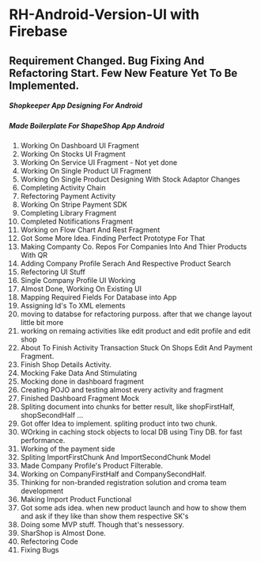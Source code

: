 # RH-Android-Version-UI with Firebase

## Requirement Changed. Bug Fixing And Refactoring Start. Few New Feature Yet To Be Implemented.
##### Shopkeeper App Designing For Android
##### Made Boilerplate For ShapeShop App Android
1. Working On Dashboard UI Fragment
2. Working On Stocks UI Fragment
3. Working On Service UI Fragment - Not yet done
4. Working On Single Product UI Fragment
5. Working On Single Product Designing With Stock Adaptor Changes
6. Completing Activity Chain
7. Refectoring Payment Activity
8. Working On Stripe Payment SDK
9. Completing Library Fragment
10. Completed Notifications Fragment
11. Working on Flow Chart And Rest Fragment
12. Got Some More Idea. Finding Perfect Prototype For That
13. Making Companty Co. Repos For Companies Into And Thier Products With QR
14. Adding Company Profile Serach And Respective Product Search
15. Refectoring UI Stuff
16. Single Company Profile UI Working
17. Almost Done, Working On Existing UI
18. Mapping Required Fields For Database into App
19. Assigning Id's To XML elements
20. moving to databse for refactoring purposs. after that we change layout little bit more
21. working on remaing activities like edit product and edit profile and edit shop
22. About To Finish Activity Transaction Stuck On Shops Edit And Payment Fragment.
23. Finish Shop Details Activity.
24. Mocking Fake Data And Stimulating
25. Mocking done in dashboard fragment
26. Creating POJO and testing almost every activity and fragment
27. Finished Dashboard Fragment Mock
28. Spliting document into chunks for better result, like shopFirstHalf, shopSecondHalf ...
29. Got offer Idea to implement. spliting product into two chunk.
30. WOrking in caching stock objects to local DB using Tiny DB. for fast performance.
31. Working of the payment side
32. Spliting ImportFirstChunk And ImportSecondChunk Model
33. Made Company Profile's Product Filterable.
34. Working on CompanyFirstHalf and CompanySecondHalf.
35. Thinking for non-branded registration solution and croma team development
36. Making Import Product Functional
37. Got some ads idea. when new product launch and how to show them and ask if they like than show them respective SK's
38. Doing some MVP stuff. Though that's nessessory.
39. SharShop is Almost Done.
40. Refectoring Code
41. Fixing Bugs
